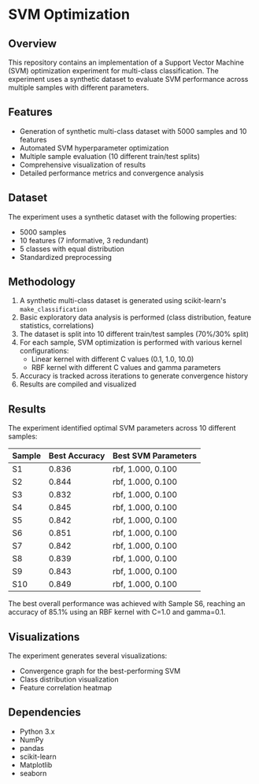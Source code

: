 # SVM Optimization

## Overview
This repository contains an implementation of a Support Vector Machine (SVM) optimization experiment for multi-class classification. The experiment uses a synthetic dataset to evaluate SVM performance across multiple samples with different parameters.

## Features
- Generation of synthetic multi-class dataset with 5000 samples and 10 features
- Automated SVM hyperparameter optimization
- Multiple sample evaluation (10 different train/test splits)
- Comprehensive visualization of results
- Detailed performance metrics and convergence analysis

## Dataset
The experiment uses a synthetic dataset with the following properties:
- 5000 samples
- 10 features (7 informative, 3 redundant)
- 5 classes with equal distribution
- Standardized preprocessing

## Methodology
1. A synthetic multi-class dataset is generated using scikit-learn's `make_classification`
2. Basic exploratory data analysis is performed (class distribution, feature statistics, correlations)
3. The dataset is split into 10 different train/test samples (70%/30% split)
4. For each sample, SVM optimization is performed with various kernel configurations:
   - Linear kernel with different C values (0.1, 1.0, 10.0)
   - RBF kernel with different C values and gamma parameters
5. Accuracy is tracked across iterations to generate convergence history
6. Results are compiled and visualized

## Results
The experiment identified optimal SVM parameters across 10 different samples:

| Sample | Best Accuracy | Best SVM Parameters  |
|--------|---------------|---------------------|
| S1     | 0.836         | rbf, 1.000, 0.100   |
| S2     | 0.844         | rbf, 1.000, 0.100   |
| S3     | 0.832         | rbf, 1.000, 0.100   |
| S4     | 0.845         | rbf, 1.000, 0.100   |
| S5     | 0.842         | rbf, 1.000, 0.100   |
| S6     | 0.851         | rbf, 1.000, 0.100   |
| S7     | 0.842         | rbf, 1.000, 0.100   |
| S8     | 0.839         | rbf, 1.000, 0.100   |
| S9     | 0.843         | rbf, 1.000, 0.100   |
| S10    | 0.849         | rbf, 1.000, 0.100   |

The best overall performance was achieved with Sample S6, reaching an accuracy of 85.1% using an RBF kernel with C=1.0 and gamma=0.1.

## Visualizations
The experiment generates several visualizations:
- Convergence graph for the best-performing SVM
- Class distribution visualization
- Feature correlation heatmap

## Dependencies
- Python 3.x
- NumPy
- pandas
- scikit-learn
- Matplotlib
- seaborn
